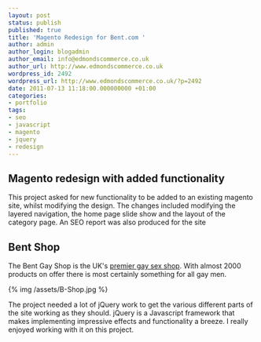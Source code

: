 ```yaml
---
layout: post
status: publish
published: true
title: 'Magento Redesign for Bent.com '
author: admin
author_login: blogadmin
author_email: info@edmondscommerce.co.uk
author_url: http://www.edmondscommerce.co.uk
wordpress_id: 2492
wordpress_url: http://www.edmondscommerce.co.uk/?p=2492
date: 2011-07-13 11:18:00.000000000 +01:00
categories:
- portfolio
tags:
- seo
- javascript
- magento
- jquery
- redesign
---
```

<h2>Magento redesign with added functionality</h2>

This project asked for new functionality to be added to an existing magento site, whilst modifying the design. The changes included modifying the layered navigation, the home page slide show and the layout of the category page. An SEO report was also produced for the site

<h2>Bent Shop</h2>

The Bent Gay Shop is the UK's <a href="http://shop.bent.com">premier gay sex shop</a>. With almost 2000 products on offer there is most certainly something for all gay men. 

{% img  /assets/B-Shop.jpg %}

The project needed a lot of jQuery work to get the various different parts of the site working as they should. jQuery is a Javascript framework that makes implementing impressive effects and functionality a breeze. I really enjoyed working with it on this project.
